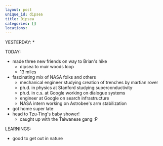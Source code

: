 ```yaml
---
layout: post
unique_id: dipsea
title: Dipsea
categories: []
locations: 
---
```


YESTERDAY:
* 

TODAY:
* made three new friends on way to Brian's hike
  * dipsea to muir woods loop
  * 13 miles
* fascinating mix of NASA folks and others
  * mechanical engineer studying creation of trenches by martian rover
  * ph.d. in physics at Stanford studying superconductivity
  * ph.d. in c.s. at Google working on dialogue systems
  * engineer at Google on search infrastructure
  * NASA intern working on Astrobee's arm stabilization
* got home super late
* head to Tzu-Ting's baby shower!
  * caught up with the Taiwanese gang :P

LEARNINGS:
* good to get out in nature
